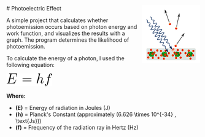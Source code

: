 <img width="30%" image-rendering="crisp-edges" src="./images/diagram.png" align="right">
# Photoelectric Effect

A simple project that calculates whether photoemission occurs based on photon energy and work function, and visualizes the results with a graph. The program determines the likelihood of photoemission.

To calculate the energy of a photon, I used the following equation:

![Photon Energy Equation](./images/EK.png)

**Where:**  
- **\(E\)** = Energy of radiation in Joules (J)  
- **\(h\)** = Planck's Constant (approximately \(6.626 \times 10^{-34} \, \text{Js}\))  
- **\(f\)** = Frequency of the radiation ray in Hertz (Hz)  
